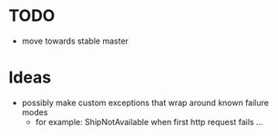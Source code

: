 # TODO
- move towards stable master

# Ideas
- possibly make custom exceptions that wrap around known failure modes
    - for example: ShipNotAvailable when first http request fails ...

